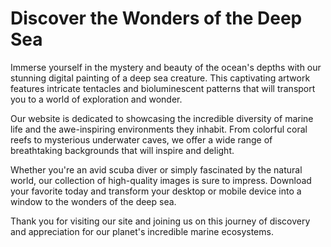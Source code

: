 <!--font:I recommend using the "Montserrat" font for the website.-->

# Discover the Wonders of the Deep Sea

Immerse yourself in the mystery and beauty of the ocean's depths with our stunning digital painting of a deep sea creature. This captivating artwork features intricate tentacles and bioluminescent patterns that will transport you to a world of exploration and wonder.

Our website is dedicated to showcasing the incredible diversity of marine life and the awe-inspiring environments they inhabit. From colorful coral reefs to mysterious underwater caves, we offer a wide range of breathtaking backgrounds that will inspire and delight.

Whether you're an avid scuba diver or simply fascinated by the natural world, our collection of high-quality images is sure to impress. Download your favorite today and transform your desktop or mobile device into a window to the wonders of the deep sea.

Thank you for visiting our site and joining us on this journey of discovery and appreciation for our planet's incredible marine ecosystems.

<!--

Write me markdown content of website with wallpaper:

"A digital painting of a deep sea creature, with tentacles and bioluminescent patterns evoking a sense of mystery and exploration."

The header of the page should not be copy of the text but rather a real content of the website which is using this wallpaper.


---


# Deep Sea Creatures Wallpaper

Welcome to our website featuring a stunning digital painting of a deep sea creature. This unique wallpaper showcases the beauty and mystery of the ocean's depths, with intricate tentacles and bioluminescent patterns that evoke a sense of wonder and exploration.

Whether you're a fan of marine life or simply looking for a striking background for your computer or mobile device, this wallpaper is sure to impress. Download it today and bring a piece of the ocean into your daily life.

Don't forget to check out our other wallpapers featuring stunning nature scenes, abstract designs, and more. Thank you for visiting our site!


---


Heading should not include word "wallpaper". The website should not be about the wallpaper itself, wallpaper is just a related background, rewrite whole content.


---


# Discover the Wonders of the Deep Sea

Immerse yourself in the mystery and beauty of the ocean's depths with our stunning digital painting of a deep sea creature. This captivating artwork features intricate tentacles and bioluminescent patterns that will transport you to a world of exploration and wonder.

Our website is dedicated to showcasing the incredible diversity of marine life and the awe-inspiring environments they inhabit. From colorful coral reefs to mysterious underwater caves, we offer a wide range of breathtaking backgrounds that will inspire and delight.

Whether you're an avid scuba diver or simply fascinated by the natural world, our collection of high-quality images is sure to impress. Download your favorite today and transform your desktop or mobile device into a window to the wonders of the deep sea.

Thank you for visiting our site and joining us on this journey of discovery and appreciation for our planet's incredible marine ecosystems.


---


Write me a Google font which is best fitting for the website.

Pick from the list:
- Inter
- Futura
- Great Vibes
- Playfair Display
- Lato
- Barlow Condensed
- Lobster
- Exo 2
- Orbitron
- Creepster
- Roboto
- Cormorant Garamond
- Raleway
- Dancing Script
- Open Sans
- Alegreya
- Poppins
- IBM Plex Sans
- Cinzel
- Cinzel Decorative
- Montserrat
- Cabin


Write just the font name nothing else.


---


I recommend using the "Montserrat" font for the website.

-->
